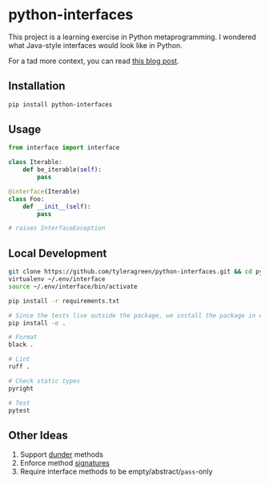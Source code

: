 # python-interfaces
This project is a learning exercise in Python metaprogramming. I wondered what Java-style interfaces would look like in Python.

For a tad more context, you can read [this blog post](https://tyleragreen.com/blog/2018/12/bringing-interfaces-to-python/).
## Installation
```bash
pip install python-interfaces
```
## Usage
```python
from interface import interface

class Iterable:
    def be_iterable(self):
        pass

@interface(Iterable)
class Foo:
    def __init__(self):
        pass

# raises InterfaceException
```
## Local Development
```bash
git clone https://github.com/tyleragreen/python-interfaces.git && cd python-interfaces
virtualenv ~/.env/interface
source ~/.env/interface/bin/activate

pip install -r requirements.txt

# Since the tests live outside the package, we install the package in editable mode
pip install -e .

# Format
black .

# Lint
ruff .

# Check static types
pyright

# Test
pytest
```
## Other Ideas
1. Support [dunder](https://dbader.org/blog/meaning-of-underscores-in-python) methods
1. Enforce method [signatures](https://docs.python.org/3.6/library/inspect.html#inspect.signature)
1. Require interface methods to be empty/abstract/`pass`-only
